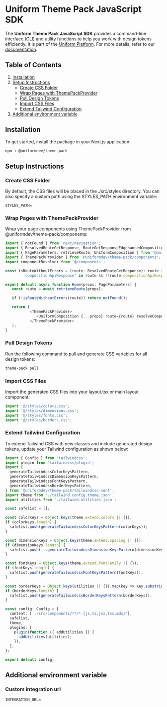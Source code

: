 # Uniform Theme Pack JavaScript SDK

The **Uniform Theme Pack JavaScript SDK** provides a command-line interface (CLI) and utility functions to help you work with design tokens efficiently. It is part of the [Uniform Platform](https://uniform.app). For more details, refer to our [documentation](https://docs.uniform.app).

## Table of Contents

1. [Installation](#installation)
2. [Setup Instructions](#setup-instructions)
   - [Create CSS Folder](#create-css-folder)
   - [Wrap Pages with ThemePackProvider](#wrap-pages-with-themepackprovider)
   - [Pull Design Tokens](#pull-design-tokens)
   - [Import CSS Files](#import-css-files)
   - [Extend Tailwind Configuration](#extend-tailwind-configuration)
3. [Additional environment variable](#additional-environment-variable)

## Installation

To get started, install the package in your Next.js application:

```bash
npm i @uniformdev/theme-pack
```

## Setup Instructions

### Create CSS Folder

By default, the CSS files will be placed in the ./src/styles directory. You can also specify a custom path using the STYLES_PATH environment variable:

```dotenv
STYLES_PATH=
```

### Wrap Pages with ThemePackProvider

Wrap your page components using ThemePackProvider from @uniformdev/theme-pack/components:

```typescript jsx
import { notFound } from 'next/navigation';
import { ResolvedRouteGetResponse, RouteGetResponseEdgehancedComposition } from '@uniformdev/canvas';
import { PageParameters, retrieveRoute, UniformComposition } from '@uniformdev/canvas-next-rsc';
import { ThemePackProvider } from '@uniformdev/theme-pack/components';
import componentResolver from '@/components';

const isRouteWithoutErrors = (route: ResolvedRouteGetResponse): route is RouteGetResponseEdgehancedComposition =>
        'compositionApiResponse' in route && !!route.compositionApiResponse && 'composition' in route.compositionApiResponse;

export default async function Home(props: PageParameters) {
   const route = await retrieveRoute(props);

   if (!isRouteWithoutErrors(route)) return notFound();

   return (
           <ThemePackProvider>
              <UniformComposition {...props} route={route} resolveComponent={componentResolver} mode="server" />
           </ThemePackProvider>
   );
}
```

### Pull Design Tokens

Run the following command to pull and generate CSS variables for all design tokens:

```bash
theme-pack pull
```

### Import CSS Files

Import the generated CSS files into your layout.tsx or main layout component:

```jsx
import '@/styles/colors.css';
import '@/styles/dimensions.css';
import '@/styles/fonts.css';
import '@/styles/borders.css';
```

### Extend Tailwind Configuration

To extend Tailwind CSS with new classes and include generated design tokens, update your Tailwind configuration as shown below:

```typescript
import { Config } from 'tailwindcss';
import plugin from 'tailwindcss/plugin';
import {
  generateTailwindcssColorKeysPattern,
  generateTailwindcssDimensionKeysPattern,
  generateTailwindcssFontKeysPattern,
  generateTailwindcssBorderKeysPattern,
} from '@uniformdev/theme-pack/tailwindcss-conf';
import theme from './tailwind.config.theme.json';
import utilities from './tailwind.utilities.json';

const safelist = [];

const colorKeys = Object.keys(theme.extend.colors || {});
if (colorKeys.length) {
  safelist.push(generateTailwindcssColorKeysPattern(colorKeys));
}

const dimensionKeys = Object.keys(theme.extend.spacing || {});
if (dimensionKeys.length) {
  safelist.push(...generateTailwindcssDimensionKeysPattern(dimensionKeys));
}

const fontKeys = Object.keys(theme.extend.fontFamily || {});
if (fontKeys.length) {
  safelist.push(generateTailwindcssFontKeysPattern(fontKeys));
}

const borderKeys = Object.keys(utilities || {}).map(key => key.substring(1));
if (borderKeys.length) {
  safelist.push(generateTailwindcssBorderKeysPattern(borderKeys));
}

const config: Config = {
  content: ['./src/components/**/*.{js,ts,jsx,tsx,mdx}'],
  safelist,
  theme,
  plugins: [
    plugin(function ({ addUtilities }) {
      addUtilities(utilities);
    }),
  ],
};

export default config;
```

## Additional environment variable

###  Custom integration url
```dotenv
INTEGRATION_URL=
```